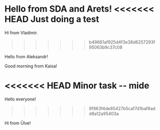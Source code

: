 Hello from SDA and Arets!
<<<<<<< HEAD
Just doing a test
=======
Hi from Vladimir.
>>>>>>> b49661af925d4f3e38d6257293f95063b9c37c08

Hello from Aleksandr!

Good morning from Kaisa!

<<<<<<< HEAD
Minor task -- mide
=======
Hello everyone!
>>>>>>> 9f863f4de85427b5caf7d1baf6add8a12a95403a

 Hi from Ülve!
